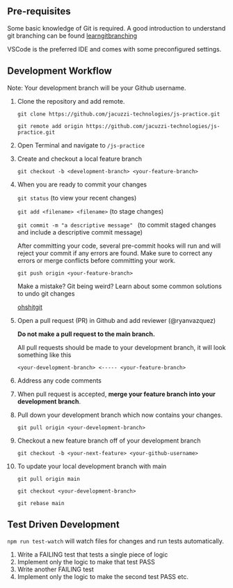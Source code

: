 ## Pre-requisites

Some basic knowledge of Git is required. A good introduction to understand git branching can be found [learngitbranching](https://learngitbranching.js.org)

VSCode is the preferred IDE and comes with some preconfigured settings.

## Development Workflow

Note: Your development branch will be your Github username.

1. Clone the repository and add remote.

   `git clone https://github.com/jacuzzi-technologies/js-practice.git`

   `git remote add origin https://github.com/jacuzzi-technologies/js-practice.git`

2. Open Terminal and navigate to `/js-practice`

3. Create and checkout a local feature branch

   `git checkout -b <development-branch> <your-feature-branch>`

4. When you are ready to commit your changes

   `git status` (to view your recent changes)

   `git add <filename> <filename>` (to stage changes)

   `git commit -m "a descriptive message" ` (to commit staged changes and include a descriptive commit message)

   After committing your code, several pre-commit hooks will run and will reject your commit if any errors are found. Make sure to correct any errors or merge conflicts before committing your work.

   `git push origin <your-feature-branch>`

   Make a mistake? Git being weird?
   Learn about some common solutions to undo git changes

   [ohshitgit](https://ohshitgit.com/)

5. Open a pull request (PR) in Github and add reviewer (@ryanvazquez)

   **Do not make a pull request to the main branch.**

   All pull requests should be made to your development branch, it will look something like this

   `<your-development-branch> <----- <your-feature-branch>`

6. Address any code comments

7. When pull request is accepted, **merge your feature branch into your development branch**.

8. Pull down your development branch which now contains your changes.

   `git pull origin <your-development-branch>`

9. Checkout a new feature branch off of your development branch

   `git checkout -b <your-next-feature> <your-github-username>`

10. To update your local development branch with main

    `git pull origin main`
    
    `git checkout <your-development-branch>`
    
    `git rebase main`

## Test Driven Development

`npm run test-watch` will watch files for changes and run tests automatically.

1. Write a FAILING test that tests a single piece of logic
2. Implement only the logic to make that test PASS
3. Write another FAILING test
4. Implement only the logic to make the second test PASS
etc.
